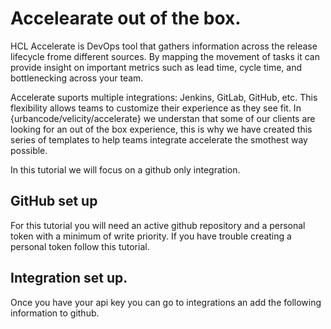 # Accelearate out of the box.

HCL Accelerate is DevOps tool that gathers information across the release lifecycle frome different sources. By mapping the movement of tasks it can provide insight on important metrics such as lead time, cycle time, and bottlenecking across your team.

Accelerate suports multiple integrations: Jenkins, GitLab, GitHub, etc. This flexibility allows teams to customize their experience as they see fit. In {urbancode/velicity/accelerate} we understan that some of our clients are looking for an out of the box experience, this is why we have created this series of templates to help teams integrate accelerate the smothest way possible.

In this tutorial we will focus on a github only integration.


## GitHub set up

For this tutorial you will need an active github repository and a personal token with a minimum of write priority. If you have trouble creating a personal token follow this tutorial.

## Integration set up.

Once you have your api key you can go to integrations an add the following information to github.



